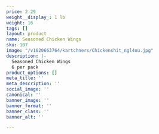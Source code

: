 ```yaml
---
price: 2.29
weight__display_: 1 lb
weight: 16
tags: []
layout: product
name: Seasoned Chicken Wings
sku: 107
image: "/v1620663764/kartchners/Chickenshit_ngl4ou.jpg"
description: |-
  Seasoned Chicken Wings
  6 per pack
product_options: []
meta_title: ''
meta_description: ''
social_image: ''
canonical: ''
banner_image: ''
banner_format: ''
banner_class: ''
banner_alt: ''

---
```

